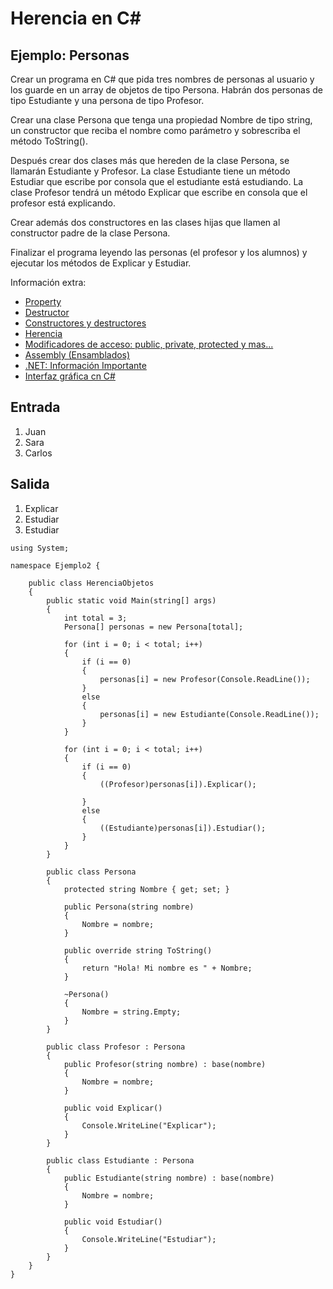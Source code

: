 # Herencia en C#

## Ejemplo: Personas

Crear un programa en C# que pida tres nombres de personas al usuario y los guarde en un array de objetos de tipo Persona. Habrán dos personas de tipo Estudiante y una persona de tipo Profesor.

Crear una clase Persona que tenga una propiedad Nombre de tipo string, un constructor que reciba el nombre como parámetro y sobrescriba el método ToString().

Después crear dos clases más que hereden de la clase Persona, se llamarán Estudiante y Profesor. La clase Estudiante tiene un método Estudiar que escribe por consola que el estudiante está estudiando. La clase Profesor tendrá un método Explicar que escribe en consola que el profesor está explicando. 

Crear además dos constructores en las clases hijas que llamen al constructor padre de la clase Persona.

Finalizar el programa leyendo las personas (el profesor y los alumnos) y ejecutar los métodos de Explicar y Estudiar.

Información extra:
- [Property](https://learn.microsoft.com/es-es/dotnet/csharp/programming-guide/classes-and-structs/properties)
- [Destructor](https://learn.microsoft.com/es-es/dotnet/csharp/programming-guide/classes-and-structs/finalizers)
- [Constructores y destructores](https://csharp.net-tutorials.com/es/118/clases/constructores-y-destructores/)
- [Herencia](https://www.udb.edu.sv/udb_files/recursos_guias/informatica-ingenieria/programacion-orientada-a-objetos-(ing)/2019/ii/guia-8.pdf)
- [Modificadores de acceso: public, private, protected y mas...](https://learn.microsoft.com/es-es/dotnet/csharp/language-reference/keywords/access-modifiers)
- [Assembly (Ensamblados)](https://learn.microsoft.com/es-es/dotnet/standard/assembly/)
- [.NET: Información Importante](https://dotnet.microsoft.com/es-es/learn/dotnet/what-is-dotnet-framework#:~:text=NET%20Framework%20se%20escriben%20en,Lenguaje%20intermedio%20com%C3%BAn%20(CIL).)
- [Interfaz gráfica cn C#](https://www.youtube.com/watch?v=lY1Z0Hgo288)

## Entrada
1. Juan
2. Sara
3. Carlos


## Salida
1. Explicar
2. Estudiar
3. Estudiar

```
using System;

namespace Ejemplo2 {

    public class HerenciaObjetos
    {
        public static void Main(string[] args)
        {
            int total = 3;
            Persona[] personas = new Persona[total];
    
            for (int i = 0; i < total; i++)
            {
                if (i == 0)
                {
                    personas[i] = new Profesor(Console.ReadLine());
                }
                else
                {
                    personas[i] = new Estudiante(Console.ReadLine());
                }
            }
    
            for (int i = 0; i < total; i++)
            {
                if (i == 0)
                {
                    ((Profesor)personas[i]).Explicar();
    
                }
                else
                {
                    ((Estudiante)personas[i]).Estudiar();
                }
            }
        }
    
        public class Persona
        {
            protected string Nombre { get; set; }
    
            public Persona(string nombre)
            {
                Nombre = nombre;
            }
    
            public override string ToString()
            {
                return "Hola! Mi nombre es " + Nombre;
            }
    
            ~Persona()
            {
                Nombre = string.Empty;
            }
        }
    
        public class Profesor : Persona
        {
            public Profesor(string nombre) : base(nombre)
            {
                Nombre = nombre;
            }
    
            public void Explicar()
            {
                Console.WriteLine("Explicar");
            }
        }
    
        public class Estudiante : Persona
        {
            public Estudiante(string nombre) : base(nombre)
            {
                Nombre = nombre;
            }
    
            public void Estudiar()
            {
                Console.WriteLine("Estudiar");
            }
        }
    }
}

```